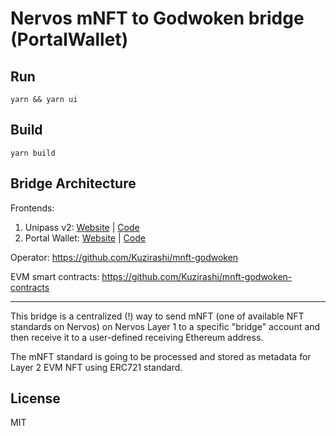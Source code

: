 # Nervos mNFT to Godwoken bridge (PortalWallet)

## Run

```
yarn && yarn ui
```

## Build

```
yarn build
```

## Bridge Architecture

Frontends:
1. Unipass v2: [Website](https://mnft.nervosdao.community/) | [Code](https://github.com/Kuzirashi/mnft-bridge-frontend)
2. Portal Wallet: [Website](https://mnft-pw.nervosdao.community) | [Code](https://github.com/Kuzirashi/mnft-bridge-frontend-react)

Operator: https://github.com/Kuzirashi/mnft-godwoken

EVM smart contracts: https://github.com/Kuzirashi/mnft-godwoken-contracts

---

This bridge is a centralized (!) way to send mNFT (one of available NFT standards on Nervos) on Nervos Layer 1 to a specific "bridge" account and then receive it to a user-defined receiving Ethereum address.

The mNFT standard is going to be processed and stored as metadata for Layer 2 EVM NFT using ERC721 standard.

## License

MIT